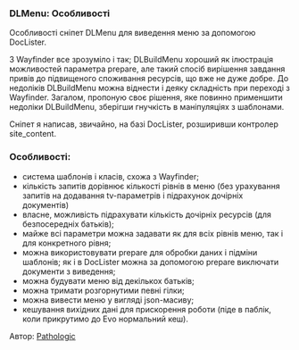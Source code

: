 
<meta http-equiv="Content-Type" content="text/html; charset=utf-8">
<h3>DLMenu: Особливості </h3> 
Особливості cніпет DLMenu для виведення меню за допомогою DocLister.	
<br>
<p>З Wayfinder все зрозуміло і так; DLBuildMenu хороший як ілюстрація можливостей параметра prepare, але такий спосіб вирішення завдання привів до підвищеного споживання ресурсів, що вже не дуже добре. До недоліків DLBuildMenu можна віднести і деяку складність при переході з Wayfinder. Загалом, пропоную своє рішення, яке повинно применшити недоліки DLBuildMenu, зберігши гнучкість в маніпуляціях з шаблонами.
<p>Сніпет я написав, звичайно, на базі DocLister, розширивши контролер site_content.</p>
<h3 class="sub-header">Особливості:</h3>
<ul>
	<li>система шаблонів і класів, схожа з Wayfinder;</li>
	<li>кількість запитів дорівнює кількості рівнів в меню (без урахування запитів на додавання tv-параметрів і підрахунок дочірніх документів)</li>
	<li>власне, можливість підрахувати кількість дочірніх ресурсів (для безпосередніх батьків);</li>
	<li>майже всі параметри можна задавати як для всіх рівнів меню, так і для конкретного рівня;</li>
	<li>можна використовувати prepare для обробки даних і підміни шаблонів; як і в DocLister можна за допомогою prepare виключати документи з виведення;</li>
	<li>можна будувати меню від декількох батьків;</li>
	<li>можна тримати розгорнутими певні гілки;</li>
	<li>можна вивести меню у вигляді json-масиву;</li>
	<li>кешування вихідних дані для прискорення роботи (піде в паблік, коли прикрутимо до Evo нормальний кеш).</li>
</ul>
<p>Автор: <i class="fa fa-github fa-lg text-primary"></i> <a href="https://github.com/pathologic" rel="nofollow" target="_blank">Pathologic</a></p>
